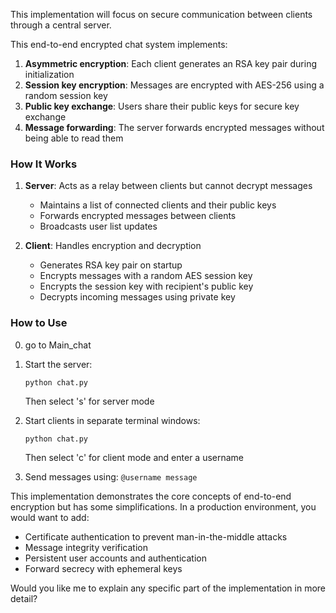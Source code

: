 This implementation will focus on secure communication between clients through a central server.


This end-to-end encrypted chat system implements:

1. **Asymmetric encryption**: Each client generates an RSA key pair during initialization
2. **Session key encryption**: Messages are encrypted with AES-256 using a random session key
3. **Public key exchange**: Users share their public keys for secure key exchange
4. **Message forwarding**: The server forwards encrypted messages without being able to read them

### How It Works

1. **Server**: Acts as a relay between clients but cannot decrypt messages
   - Maintains a list of connected clients and their public keys
   - Forwards encrypted messages between clients
   - Broadcasts user list updates

2. **Client**: Handles encryption and decryption
   - Generates RSA key pair on startup
   - Encrypts messages with a random AES session key
   - Encrypts the session key with recipient's public key
   - Decrypts incoming messages using private key

### How to Use

0. go to Main_chat

1. Start the server:
   ```
   python chat.py
   ```
   Then select 's' for server mode

2. Start clients in separate terminal windows:
   ```
   python chat.py
   ```
   Then select 'c' for client mode and enter a username

3. Send messages using: `@username message`

This implementation demonstrates the core concepts of end-to-end encryption but has some simplifications. In a production environment, you would want to add:

- Certificate authentication to prevent man-in-the-middle attacks
- Message integrity verification
- Persistent user accounts and authentication
- Forward secrecy with ephemeral keys

Would you like me to explain any specific part of the implementation in more detail?